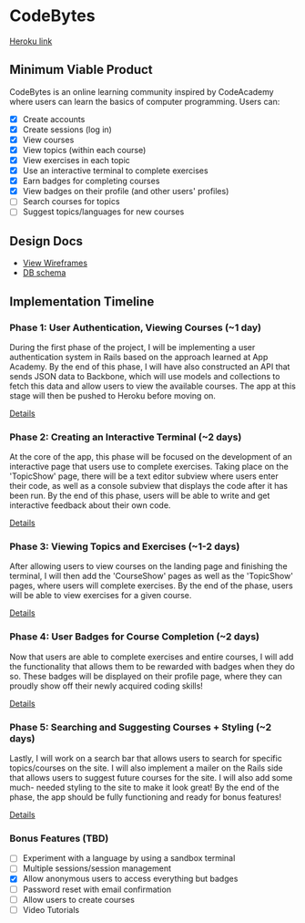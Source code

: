 # CodeBytes

[Heroku link][heroku]

[heroku]: http://codebytes.herokuapp.com

## Minimum Viable Product
CodeBytes is an online learning community inspired by CodeAcademy where users can learn the basics of computer programming. Users can:

<!-- This is a Markdown checklist. Use it to keep track of your progress! -->

- [x] Create accounts
- [x] Create sessions (log in)
- [x] View courses
- [x] View topics (within each course)
- [x] View exercises in each topic
- [x] Use an interactive terminal to complete exercises
- [x] Earn badges for completing courses
- [x] View badges on their profile (and other users' profiles)
- [ ] Search courses for topics
- [ ] Suggest topics/languages for new courses

## Design Docs
* [View Wireframes][views]
* [DB schema][schema]

[views]: ./docs/views.md
[schema]: ./docs/schema.md

## Implementation Timeline

### Phase 1: User Authentication, Viewing Courses (~1 day)
During the first phase of the project, I will be implementing a user
authentication system in Rails based on the approach learned at App Academy. By
the end of this phase, I will have also constructed an API that sends JSON data
to Backbone, which will use models and collections to fetch this data and allow
users to view the available courses. The app at this stage will then be pushed
to Heroku before moving on.

[Details][phase-one]

### Phase 2: Creating an Interactive Terminal (~2 days)
At the core of the app, this phase will be focused on the development of an
interactive page that users use to complete exercises. Taking place on the
'TopicShow' page, there will be a text editor subview where users enter their
code, as well as a console subview that displays the code after it has been run.
By the end of this phase, users will be able to write and get interactive
feedback about their own code.

[Details][phase-two]

### Phase 3: Viewing Topics and Exercises (~1-2 days)
After allowing users to view courses on the landing page and finishing the
terminal, I will then add the 'CourseShow' pages as well as the 'TopicShow'
pages, where users will complete exercises. By the end of the phase, users will
be able to view exercises for a given course.

[Details][phase-three]

### Phase 4: User Badges for Course Completion (~2 days)
Now that users are able to complete exercises and entire courses, I will add the
functionality that allows them to be rewarded with badges when they do so. These
badges will be displayed on their profile page, where they can proudly show off
their newly acquired coding skills!

[Details][phase-four]

### Phase 5: Searching and Suggesting Courses + Styling (~2 days)
Lastly, I will work on a search bar that allows users to search for specific
topics/courses on the site. I will also implement a mailer on the Rails side that
allows users to suggest future courses for the site. I will also add some much-
needed styling to the site to make it look great! By the end of the phase,
the app should be fully functioning and ready for bonus features!

[Details][phase-five]

### Bonus Features (TBD)
- [ ] Experiment with a language by using a sandbox terminal
- [ ] Multiple sessions/session management
- [x] Allow anonymous users to access everything but badges
- [ ] Password reset with email confirmation
- [ ] Allow users to create courses
- [ ] Video Tutorials

[phase-one]: ./docs/phases/phase1.md
[phase-two]: ./docs/phases/phase2.md
[phase-three]: ./docs/phases/phase3.md
[phase-four]: ./docs/phases/phase4.md
[phase-five]: ./docs/phases/phase5.md
